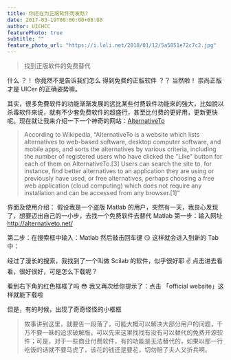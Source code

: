 ```yaml
---
title: 你还在为正版软件而发愁?
date: 2017-03-19T00:00:00+08:00
author: UICHCC
featurePhoto: true
subtitle: ""
feature_photo_url: "https://i.loli.net/2018/01/12/5a5851e72c7c2.jpg"
---
```


> 找到正版软件的免费替代

什么 ？！
你竟然不是告诉我们怎么
得到免费的正版软件 ？？
当然啦！
崇尚正版才是 UICer 的正确姿势嘛。

其实，很多免費软件的功能渐渐发展的远比某些付费软件功能來的強大，比如說以杀毒软件來说，就有不少套免费软件的超盛行，甚至比付费的更好用，更新更快呢。现在就让我来介绍一下一个神奇的网站：[AlternativeTo](http://alternativeto.net/)

> According to Wikipedia, “AlternativeTo is a website which lists alternatives to web-based software, desktop computer software, and mobile apps, and sorts the alternatives by various criteria, including the number of registered users who have clicked the "Like" button for each of them on AlternativeTo.[3]
> Users can search the site to, for instance, find better alternatives to an application they are using or previously have used, or free alternatives, perhaps choosing a free web application (cloud computing) which does not require any installation and can be accessed from any browser.[1]”

界面及使用介绍：
假设我是一个盗版 Matlab 的用户，突然有一天，我良心发现了，想要迈出自己的一小步，去找一个免费软件去替代 Matlab
第一步：输入网址 http://alternativeto.net/

第二步：在搜索框中输入：Matlab 然后敲击回车键 😏 这样就会进入到新的 Tab 中：

经过了漫长的搜索，我找到了一个叫做 Scilab 的软件，似乎很好耶 ✌️ 点击进去看看，很好很好，可是怎么下载呢？

看到右下角的红色框框了吗 😳 我又再次给你提示了：点击 「official website」这样就能下载啦

但是，有的时候，出现了奇奇怪怪的小框框

> 故事讲到这里，就要告一段落了，可能大概可以解决大部分用户的问题，千万不要一昧的追求破解版，可以先来这里找找有没有可以替代的免费开源软件；可是，对于一些商业付费软件，有的功能是无法替代的，如果以那一行吃饭的话就不要马虎了，该花的钱还是要花，切勿赔了夫人又折兵啊。
